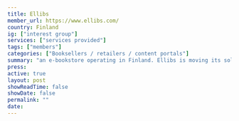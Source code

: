 ```yaml
---
title: Ellibs
member_url: https://www.ellibs.com/
country: Finland
ig: ["interest group"] 
services: ["services provided"] 
tags: ["members"]
categories: ["Booksellers / retailers / content portals"]
summary: "an e-bookstore operating in Finland. Ellibs is moving its solution to LCP."
press:
active: true
layout: post
showReadTime: false
showDate: false
permalink: ""
date: 
---
```

